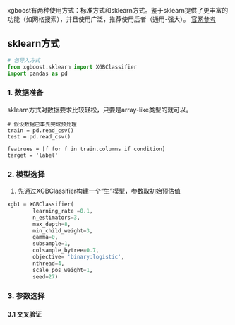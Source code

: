 xgboost有两种使用方式：标准方式和sklearn方式。鉴于sklearn提供了更丰富的功能（如网格搜索），并且使用广泛，推荐使用后者（通用-强大）。
[官网参考](http://xgboost.readthedocs.io/en/latest/python/python_intro.html)
## sklearn方式
```python
# 包导入方式
from xgboost.sklearn import XGBClassifier
import pandas as pd
```
### 1. 数据准备
sklearn方式对数据要求比较轻松，只要是array-like类型的就可以。

```pyton
# 假设数据已事先完成预处理
train = pd.read_csv()
test = pd.read_csv()

featrues = [f for f in train.columns if condition]
target = 'label'

```
### 2. 模型选择
1. 先通过XGBClassifier构建一个“生”模型，参数取初始预估值

```python
xgb1 = XGBClassifier(
        learning_rate =0.1,
        n_estimators=3,
        max_depth=8,
        min_child_weight=3,
        gamma=0,
        subsample=1,
        colsample_bytree=0.7,
        objective= 'binary:logistic',
        nthread=4,
        scale_pos_weight=1,
        seed=27)
```

### 3. 参数选择
#### 3.1 交叉验证







